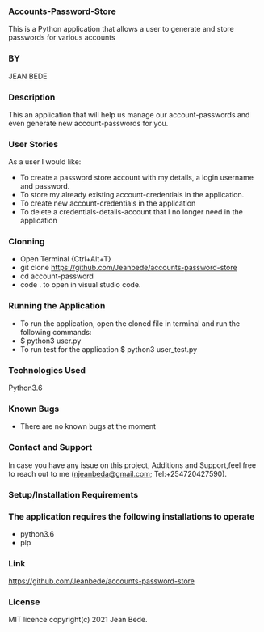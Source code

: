### Accounts-Password-Store

This is a Python application that allows a user to generate and store passwords for various accounts 
### BY  
JEAN BEDE

### Description
This an application that will help us manage our account-passwords and even generate new account-passwords for you.


### User Stories
As a user I would like:
* To create a password store account with my details, a login username and password.
* To store my already existing account-credentials in the application.
* To create new account-credentials in the application
* To delete a credentials-details-account that I no longer need in the application

### Clonning
* Open Terminal {Ctrl+Alt+T}
* git clone https://github.com/Jeanbede/accounts-password-store
* cd account-password
* code . to open in visual studio code.

### Running the Application
* To run the application, open the cloned file in terminal and run the following commands:
* $ python3 user.py
* To run test for the application $ python3 user_test.py


### Technologies Used
Python3.6

### Known Bugs
* There are no known bugs at the moment

### Contact and Support
In case you have any issue on this project, Additions and Support,feel free to reach out to me (njeanbeda@gmail.com; Tel:+254720427590). 

### Setup/Installation Requirements
### The application requires the following installations to operate
* python3.6
* pip

### Link
https://github.com/Jeanbede/accounts-password-store


### License
 MIT licence
 copyright(c) 2021 Jean Bede.
